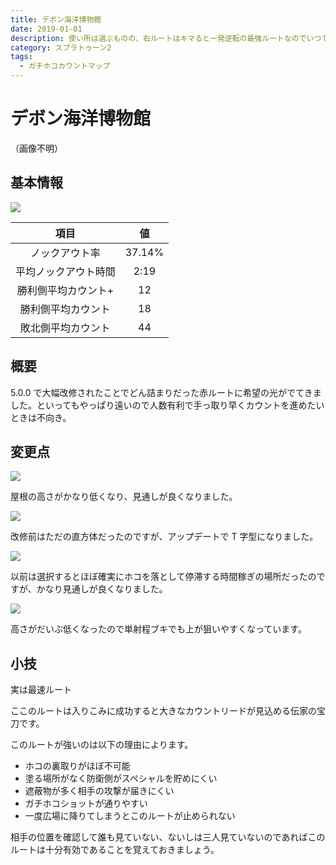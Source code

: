 ```yaml
---
title: デボン海洋博物館
date: 2019-01-01
description: 使い所は選ぶものの、右ルートはキマると一発逆転の最強ルートなのでいつでも選べるようにしておきましょう
category: スプラトゥーン2
tags:
  - ガチホコカウントマップ
---
```


# デボン海洋博物館

（画像不明）

## 基本情報

![](https://pbs.twimg.com/media/EV-GjljWkAM43Rr?format=png)

|         項目         |   値   |
| :------------------: | :----: |
|    ノックアウト率    | 37.14% |
| 平均ノックアウト時間 |  2:19  |
| 勝利側平均カウント+  |   12   |
|  勝利側平均カウント  |   18   |
|  敗北側平均カウント  |   44   |

## 概要

5.0.0 で大幅改修されたことでどん詰まりだった赤ルートに希望の光がでてきました。といってもやっぱり遠いので人数有利で手っ取り早くカウントを進めたいときは不向き。

## 変更点

![](https://pbs.twimg.com/media/E3GWBt8UYAEDarZ?format=png)

屋根の高さがかなり低くなり、見通しが良くなりました。

![](https://pbs.twimg.com/media/E3GWEDOVgAUiuo3?format=png)

改修前はただの直方体だったのですが、アップデートで T 字型になりました。

![](https://pbs.twimg.com/media/E3GWF6YVcAEXkgQ?format=png)

以前は選択するとほぼ確実にホコを落として停滞する時間稼ぎの場所だったのですが、かなり見通しが良くなりました。

![](https://pbs.twimg.com/media/E3GWH2MVUAEEQ96?format=png)

高さがだいぶ低くなったので単射程ブキでも上が狙いやすくなっています。

## 小技

実は最速ルート

ここのルートは入りこみに成功すると大きなカウントリードが見込める伝家の宝刀です。

このルートが強いのは以下の理由によります。

- ホコの裏取りがほぼ不可能
- 塗る場所がなく防衛側がスペシャルを貯めにくい
- 遮蔽物が多く相手の攻撃が届きにくい
- ガチホコショットが通りやすい
- 一度広場に降りてしまうとこのルートが止められない

相手の位置を確認して誰も見ていない、ないしは三人見ていないのであればこのルートは十分有効であることを覚えておきましょう。
